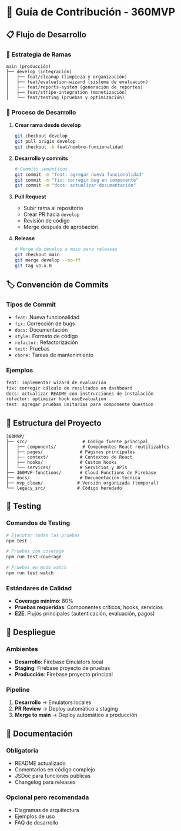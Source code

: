 # 🤝 Guía de Contribución - 360MVP

## 📋 Flujo de Desarrollo

### 🌳 Estrategia de Ramas

```
main (producción)
├── develop (integración)
│   ├── feat/cleanup (limpieza y organización)
│   ├── feat/evaluation-wizard (sistema de evaluación)
│   ├── feat/reports-system (generación de reportes)
│   ├── feat/stripe-integration (monetización)
│   └── feat/testing (pruebas y optimización)
```

### 🔄 Proceso de Desarrollo

1. **Crear rama desde develop**
   ```bash
   git checkout develop
   git pull origin develop
   git checkout -b feat/nombre-funcionalidad
   ```

2. **Desarrollo y commits**
   ```bash
   # Commits semánticos
   git commit -m "feat: agregar nueva funcionalidad"
   git commit -m "fix: corregir bug en componente"
   git commit -m "docs: actualizar documentación"
   ```

3. **Pull Request**
   - Subir rama al repositorio
   - Crear PR hacia `develop`
   - Revisión de código
   - Merge después de aprobación

4. **Release**
   ```bash
   # Merge de develop a main para releases
   git checkout main
   git merge develop --no-ff
   git tag v1.x.0
   ```

## 🏷️ Convención de Commits

### Tipos de Commit
- `feat:` Nueva funcionalidad
- `fix:` Corrección de bugs
- `docs:` Documentación
- `style:` Formato de código
- `refactor:` Refactorización
- `test:` Pruebas
- `chore:` Tareas de mantenimiento

### Ejemplos
```bash
feat: implementar wizard de evaluación
fix: corregir cálculo de resultados en dashboard
docs: actualizar README con instrucciones de instalación
refactor: optimizar hook useEvaluation
test: agregar pruebas unitarias para componente Question
```

## 📁 Estructura del Proyecto

```
360MVP/
├── src/                     # Código fuente principal
│   ├── components/          # Componentes React reutilizables
│   ├── pages/              # Páginas principales
│   ├── context/            # Contextos de React
│   ├── hooks/              # Custom hooks
│   └── services/           # Servicios y APIs
├── 360MVP-functions/       # Cloud Functions de Firebase
├── docs/                   # Documentación técnica
├── mvp_clean/             # Versión organizada (temporal)
└── legacy_src/            # Código heredado
```

## 🧪 Testing

### Comandos de Testing
```bash
# Ejecutar todas las pruebas
npm test

# Pruebas con coverage
npm run test:coverage

# Pruebas en modo watch
npm run test:watch
```

### Estándares de Calidad
- **Coverage mínimo**: 80%
- **Pruebas requeridas**: Componentes críticos, hooks, servicios
- **E2E**: Flujos principales (autenticación, evaluación, pagos)

## 🚀 Despliegue

### Ambientes
- **Desarrollo**: Firebase Emulators local
- **Staging**: Firebase proyecto de pruebas
- **Producción**: Firebase proyecto principal

### Pipeline
1. **Desarrollo** → Emulators locales
2. **PR Review** → Deploy automático a staging
3. **Merge to main** → Deploy automático a producción

## 📝 Documentación

### Obligatoria
- README actualizado
- Comentarios en código complejo
- JSDoc para funciones públicas
- Changelog para releases

### Opcional pero recomendada
- Diagramas de arquitectura
- Ejemplos de uso
- FAQ de desarrollo
